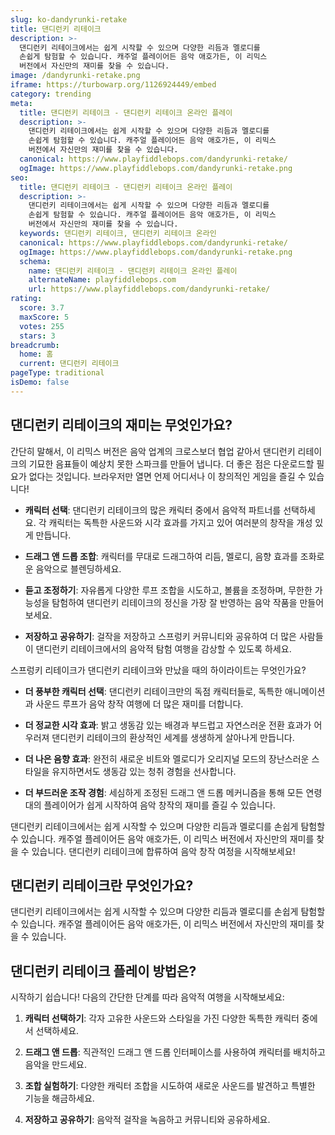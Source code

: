 ```yaml
---
slug: ko-dandyrunki-retake
title: 댄디런키 리테이크
description: >-
  댄디런키 리테이크에서는 쉽게 시작할 수 있으며 다양한 리듬과 멜로디를 
  손쉽게 탐험할 수 있습니다. 캐주얼 플레이어든 음악 애호가든, 이 리믹스 
  버전에서 자신만의 재미를 찾을 수 있습니다.
image: /dandyrunki-retake.png
iframe: https://turbowarp.org/1126924449/embed
category: trending
meta:
  title: 댄디런키 리테이크 - 댄디런키 리테이크 온라인 플레이
  description: >-
    댄디런키 리테이크에서는 쉽게 시작할 수 있으며 다양한 리듬과 멜로디를 
    손쉽게 탐험할 수 있습니다. 캐주얼 플레이어든 음악 애호가든, 이 리믹스 
    버전에서 자신만의 재미를 찾을 수 있습니다.
  canonical: https://www.playfiddlebops.com/dandyrunki-retake/
  ogImage: https://www.playfiddlebops.com/dandyrunki-retake.png
seo:
  title: 댄디런키 리테이크 - 댄디런키 리테이크 온라인 플레이
  description: >-
    댄디런키 리테이크에서는 쉽게 시작할 수 있으며 다양한 리듬과 멜로디를 
    손쉽게 탐험할 수 있습니다. 캐주얼 플레이어든 음악 애호가든, 이 리믹스 
    버전에서 자신만의 재미를 찾을 수 있습니다.
  keywords: 댄디런키 리테이크, 댄디런키 리테이크 온라인
  canonical: https://www.playfiddlebops.com/dandyrunki-retake/
  ogImage: https://www.playfiddlebops.com/dandyrunki-retake.png
  schema:
    name: 댄디런키 리테이크 - 댄디런키 리테이크 온라인 플레이
    alternateName: playfiddlebops.com
    url: https://www.playfiddlebops.com/dandyrunki-retake/
rating:
  score: 3.7
  maxScore: 5
  votes: 255
  stars: 3
breadcrumb:
  home: 홈
  current: 댄디런키 리테이크
pageType: traditional
isDemo: false
---
```


## 댄디런키 리테이크의 재미는 무엇인가요?

간단히 말해서, 이 리믹스 버전은 음악 업계의 크로스보더 협업 같아서 댄디런키 리테이크의 기묘한 음표들이 예상치 못한 스파크를 만들어 냅니다. 더 좋은 점은 다운로드할 필요가 없다는 것입니다. 브라우저만 열면 언제 어디서나 이 창의적인 게임을 즐길 수 있습니다!

- **캐릭터 선택**: 댄디런키 리테이크의 많은 캐릭터 중에서 음악적 파트너를 선택하세요. 각 캐릭터는 독특한 사운드와 시각 효과를 가지고 있어 여러분의 창작을 개성 있게 만듭니다.

- **드래그 앤 드롭 조합**: 캐릭터를 무대로 드래그하여 리듬, 멜로디, 음향 효과를 조화로운 음악으로 블렌딩하세요.

- **듣고 조정하기**: 자유롭게 다양한 루프 조합을 시도하고, 볼륨을 조정하며, 무한한 가능성을 탐험하여 댄디런키 리테이크의 정신을 가장 잘 반영하는 음악 작품을 만들어보세요.

- **저장하고 공유하기**: 걸작을 저장하고 스프렁키 커뮤니티와 공유하여 더 많은 사람들이 댄디런키 리테이크에서의 음악적 탐험 여행을 감상할 수 있도록 하세요.

스프렁키 리테이크가 댄디런키 리테이크와 만났을 때의 하이라이트는 무엇인가요?

- **더 풍부한 캐릭터 선택**: 댄디런키 리테이크만의 독점 캐릭터들로, 독특한 애니메이션과 사운드 루프가 음악 창작 여행에 더 많은 재미를 더합니다.

- **더 정교한 시각 효과**: 밝고 생동감 있는 배경과 부드럽고 자연스러운 전환 효과가 어우러져 댄디런키 리테이크의 환상적인 세계를 생생하게 살아나게 만듭니다.

- **더 나은 음향 효과**: 완전히 새로운 비트와 멜로디가 오리지널 모드의 장난스러운 스타일을 유지하면서도 생동감 있는 청취 경험을 선사합니다.

- **더 부드러운 조작 경험**: 세심하게 조정된 드래그 앤 드롭 메커니즘을 통해 모든 연령대의 플레이어가 쉽게 시작하여 음악 창작의 재미를 즐길 수 있습니다.

댄디런키 리테이크에서는 쉽게 시작할 수 있으며 다양한 리듬과 멜로디를 손쉽게 탐험할 수 있습니다. 캐주얼 플레이어든 음악 애호가든, 이 리믹스 버전에서 자신만의 재미를 찾을 수 있습니다. 댄디런키 리테이크에 합류하여 음악 창작 여정을 시작해보세요!

## 댄디런키 리테이크란 무엇인가요?

댄디런키 리테이크에서는 쉽게 시작할 수 있으며 다양한 리듬과 멜로디를 손쉽게 탐험할 수 있습니다. 캐주얼 플레이어든 음악 애호가든, 이 리믹스 버전에서 자신만의 재미를 찾을 수 있습니다.

## 댄디런키 리테이크 플레이 방법은?

시작하기 쉽습니다! 다음의 간단한 단계를 따라 음악적 여행을 시작해보세요:

1. **캐릭터 선택하기**: 각자 고유한 사운드와 스타일을 가진 다양한 독특한 캐릭터 중에서 선택하세요.

2. **드래그 앤 드롭**: 직관적인 드래그 앤 드롭 인터페이스를 사용하여 캐릭터를 배치하고 음악을 만드세요.

3. **조합 실험하기**: 다양한 캐릭터 조합을 시도하여 새로운 사운드를 발견하고 특별한 기능을 해금하세요.

4. **저장하고 공유하기**: 음악적 걸작을 녹음하고 커뮤니티와 공유하세요.